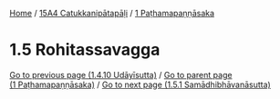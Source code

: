 
[Home](/) / [15A4 Catukkanipātapāḷi](../../15A4.md) / [1 Paṭhamapaṇṇāsaka](../1.md)

# 1.5 Rohitassavagga


[Go to previous page (1.4.10 Udāyīsutta)](1.4/1.4.10.md) / [Go to parent page (1 Paṭhamapaṇṇāsaka)](../1.md) / [Go to next page (1.5.1 Samādhibhāvanāsutta)](1.5/1.5.1.md)


